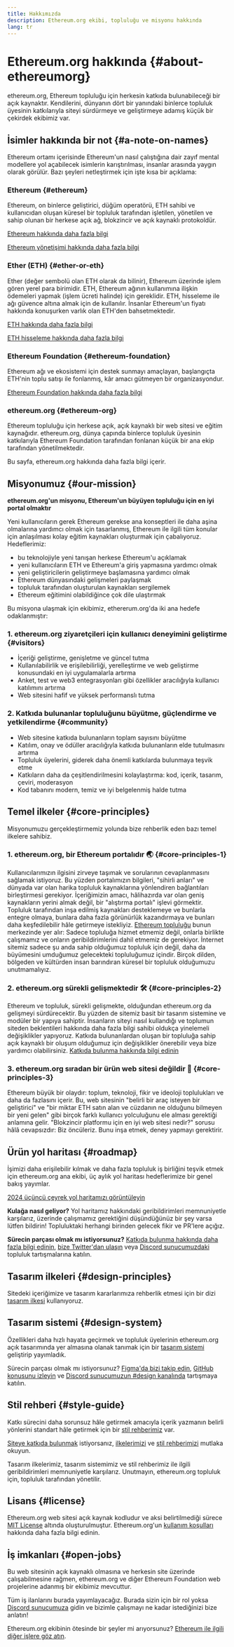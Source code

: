 ```yaml
---
title: Hakkımızda
description: Ethereum.org ekibi, topluluğu ve misyonu hakkında
lang: tr
---
```


# Ethereum.org hakkında {#about-ethereumorg}

ethereum.org, Ethereum topluluğu için herkesin katkıda bulunabileceği bir açık kaynaktır. Kendilerini, dünyanın dört bir yanındaki binlerce topluluk üyesinin katkılarıyla siteyi sürdürmeye ve geliştirmeye adamış küçük bir çekirdek ekibimiz var.

## İsimler hakkında bir not {#a-note-on-names}

Ethereum ortamı içerisinde Ethereum'un nasıl çalıştığına dair zayıf mental modellere yol açabilecek isimlerin karıştırılması, insanlar arasında yaygın olarak görülür. Bazı şeyleri netleştirmek için işte kısa bir açıklama:

### Ethereum {#ethereum}

Ethereum, on binlerce geliştirici, düğüm operatörü, ETH sahibi ve kullanıcıdan oluşan küresel bir topluluk tarafından işletilen, yönetilen ve sahip olunan bir herkese açık ağ, blokzincir ve açık kaynaklı protokoldür.

[Ethereum hakkında daha fazla bilgi](/what-is-ethereum/)

[Ethereum yönetişimi hakkında daha fazla bilgi](/governance/)

### Ether (ETH) {#ether-or-eth}

Ether (değer sembolü olan ETH olarak da bilinir), Ethereum üzerinde işlem gören yerel para birimidir. ETH, Ethereum ağının kullanımına ilişkin ödemeleri yapmak (işlem ücreti halinde) için gereklidir. ETH, hisseleme ile ağı güvence altına almak için de kullanılır. İnsanlar Ethereum'un fiyatı hakkında konuşurken varlık olan ETH'den bahsetmektedir.

[ETH hakkında daha fazla bilgi](/eth/)

[ETH hisseleme hakkında daha fazla bilgi](/staking/)

### Ethereum Foundation {#ethereum-foundation}

Ethereum ağı ve ekosistemi için destek sunmayı amaçlayan, başlangıçta ETH'nin toplu satışı ile fonlanmış, kâr amacı gütmeyen bir organizasyondur.

[Ethereum Foundation hakkında daha fazla bilgi](/foundation/)

### ethereum.org {#ethereum-org}

Ethereum topluluğu için herkese açık, açık kaynaklı bir web sitesi ve eğitim kaynağıdır. ethereum.org, dünya çapında binlerce topluluk üyesinin katkılarıyla Ethereum Foundation tarafından fonlanan küçük bir ana ekip tarafından yönetilmektedir.

Bu sayfa, ethereum.org hakkında daha fazla bilgi içerir.

## Misyonumuz {#our-mission}

**ethereum.org'un misyonu, Ethereum'un büyüyen topluluğu için en iyi portal olmaktır**

Yeni kullanıcıların gerek Ethereum gerekse ana konseptleri ile daha aşina olmalarına yardımcı olmak için tasarlanmış, Ethereum ile ilgili tüm konular için anlaşılması kolay eğitim kaynakları oluşturmak için çabalıyoruz. Hedeflerimiz:

- bu teknolojiyle yeni tanışan herkese Ethereum'u açıklamak
- yeni kullanıcıların ETH ve Ethereum'a giriş yapmasına yardımcı olmak
- yeni geliştiricilerin geliştirmeye başlamasına yardımcı olmak
- Ethereum dünyasındaki gelişmeleri paylaşmak
- topluluk tarafından oluşturulan kaynakları sergilemek
- Ethereum eğitimini olabildiğince çok dile ulaştırmak

Bu misyona ulaşmak için ekibimiz, ethererum.org'da iki ana hedefe odaklanmıştır:

### 1. ethereum.org ziyaretçileri için kullanıcı deneyimini geliştirme {#visitors}

- İçeriği geliştirme, genişletme ve güncel tutma
- Kullanılabilirlik ve erişilebilirliği, yerelleştirme ve web geliştirme konusundaki en iyi uygulamalarla artırma
- Anket, test ve web3 entegrasyonları gibi özellikler aracılığıyla kullanıcı katılımını artırma
- Web sitesini hafif ve yüksek performanslı tutma

### 2. Katkıda bulunanlar topluluğunu büyütme, güçlendirme ve yetkilendirme {#community}

- Web sitesine katkıda bulunanların toplam sayısını büyütme
- Katılım, onay ve ödüller aracılığıyla katkıda bulunanların elde tutulmasını artırma
- Topluluk üyelerini, giderek daha önemli katkılarda bulunmaya teşvik etme
- Katkıların daha da çeşitlendirilmesini kolaylaştırma: kod, içerik, tasarım, çeviri, moderasyon
- Kod tabanını modern, temiz ve iyi belgelenmiş halde tutma

## Temel ilkeler {#core-principles}

Misyonumuzu gerçekleştirmemiz yolunda bize rehberlik eden bazı temel ilkelere sahibiz.

### 1. ethereum.org, bir Ethereum portalıdır 🌏 {#core-principles-1}

Kullanıcılarımızın ilgisini zirveye taşımak ve sorularının cevaplanmasını sağlamak istiyoruz. Bu yüzden portalımızın bilgileri, "sihirli anları" ve dünyada var olan harika topluluk kaynaklarına yönlendiren bağlantıları birleştirmesi gerekiyor. İçeriğimizin amacı, hâlihazırda var olan geniş kaynakların yerini almak değil, bir "alıştırma portalı" işlevi görmektir. Topluluk tarafından inşa edilmiş kaynakları desteklemeye ve bunlarla entegre olmaya, bunlara daha fazla görünürlük kazandırmaya ve bunları daha keşfedilebilir hâle getirmeye istekliyiz. [Ethereum topluluğu](/community/) bunun merkezinde yer alır: Sadece topluluğa hizmet etmemiz değil, onlarla birlikte çalışmamız ve onların geribildirimlerini dahil etmemiz de gerekiyor. İnternet sitemiz sadece şu anda sahip olduğumuz topluluk için değil, daha da büyümesini umduğumuz gelecekteki topluluğumuz içindir. Birçok dilden, bölgeden ve kültürden insan barındıran küresel bir topluluk olduğumuzu unutmamalıyız.

### 2. ethereum.org sürekli gelişmektedir 🛠 {#core-principles-2}

Ethereum ve topluluk, sürekli gelişmekte, olduğundan ethereum.org da gelişmeyi sürdürecektir. Bu yüzden de sitemiz basit bir tasarım sistemine ve modüler bir yapıya sahiptir. İnsanların siteyi nasıl kullandığı ve toplumun siteden beklentileri hakkında daha fazla bilgi sahibi oldukça yinelemeli değişiklikler yapıyoruz. Katkıda bulunanlardan oluşan bir topluluğa sahip açık kaynaklı bir oluşum olduğumuz için değişiklikler önerebilir veya bize yardımcı olabilirsiniz. [Katkıda bulunma hakkında bilgi edinin](/contributing/)

### 3. ethereum.org sıradan bir ürün web sitesi değildir 🦄 {#core-principles-3}

Ethereum büyük bir olaydır: toplum, teknoloji, fikir ve ideoloji toplulukları ve daha da fazlasını içerir. Bu, web sitesinin "belirli bir araç isteyen bir geliştirici" ve "bir miktar ETH satın alan ve cüzdanın ne olduğunu bilmeyen bir yeni gelen" gibi birçok farklı kullanıcı yolculuğunu ele alması gerektiği anlamına gelir. "Blokzincir platformu için en iyi web sitesi nedir?" sorusu hâlâ cevapsızdır: Biz öncüleriz. Bunu inşa etmek, deney yapmayı gerektirir.

## Ürün yol haritası {#roadmap}

İşimizi daha erişilebilir kılmak ve daha fazla topluluk iş birliğini teşvik etmek için ethereum.org ana ekibi, üç aylık yol haritası hedeflerimize bir genel bakış yayımlar.

[2024 üçüncü çeyrek yol haritamızı görüntüleyin](https://github.com/ethereum/ethereum-org-website/issues/13399)

**Kulağa nasıl geliyor?** Yol haritamız hakkındaki geribildirimleri memnuniyetle karşılarız, üzerinde çalışmamız gerektiğini düşündüğünüz bir şey varsa lütfen bildirin! Topluluktaki herhangi birinden gelecek fikir ve PR'lere açığız.

**Sürecin parçası olmak mı istiyorsunuz?** [Katkıda bulunma hakkında daha fazla bilgi edinin](/contributing/), [bize Twitter'dan ulaşın](https://twitter.com/ethdotorg) veya [Discord sunucumuzdaki](https://discord.gg/ethereum-org) topluluk tartışmalarına katılın.

## Tasarım ilkeleri {#design-principles}

Sitedeki içeriğimize ve tasarım kararlarımıza rehberlik etmesi için bir dizi [tasarım ilkesi](/contributing/design-principles/) kullanıyoruz.

## Tasarım sistemi {#design-system}

Özellikleri daha hızlı hayata geçirmek ve topluluk üyelerinin ethereum.org açık tasarımında yer almasına olanak tanımak için bir [tasarım sistemi](https://www.figma.com/file/NrNxGjBL0Yl1PrNrOT8G2B/ethereum.org-Design-System?node-id=0%3A1&t=QBt9RkhpPqzE3Aa6-1) geliştirip yayımladık.

Sürecin parçası olmak mı istiyorsunuz? [Figma'da bizi takip edin](https://www.figma.com/file/NrNxGjBL0Yl1PrNrOT8G2B/ethereum.org-Design-System), [GitHub konusunu izleyin](https://github.com/ethereum/ethereum-org-website/issues/6284) ve [Discord sunucumuzun #design kanalında](https://discord.gg/ethereum-org) tartışmaya katılın.

## Stil rehberi {#style-guide}

Katkı sürecini daha sorunsuz hâle getirmek amacıyla içerik yazmanın belirli yönlerini standart hâle getirmek için bir [stil rehberimiz](/contributing/style-guide/) var.

[Siteye katkıda bulunmak](/contributing/) istiyorsanız, [ilkelerimizi](/contributing/design-principles/) ve [stil rehberimizi](/contributing/style-guide/) mutlaka okuyun.

Tasarım ilkelerimiz, tasarım sistemimiz ve stil rehberimiz ile ilgili geribildirimleri memnuniyetle karşılarız. Unutmayın, ethereum.org topluluk için, topluluk tarafından yönetilir.

## Lisans {#license}

Ethereum.org web sitesi açık kaynak kodludur ve aksi belirtilmediği sürece [MIT License](https://github.com/ethereum/ethereum-org-website/blob/dev/LICENSE) altında oluşturulmuştur. Ethereum.org'un [kullanım koşulları](/terms-of-use/) hakkında daha fazla bilgi edinin.

## İş imkanları {#open-jobs}

Bu web sitesinin açık kaynaklı olmasına ve herkesin site üzerinde çalışabilmesine rağmen, ethereum.org ve diğer Ethereum Foundation web projelerine adanmış bir ekibimiz mevcuttur.

Tüm iş ilanlarını burada yayımlayacağız. Burada sizin için bir rol yoksa [Discord sunucumuza](https://discord.gg/ethereum-org) gidin ve bizimle çalışmayı ne kadar istediğinizi bize anlatın!

Ethereum.org ekibinin ötesinde bir şeyler mi arıyorsunuz? [Ethereum ile ilgili diğer işlere göz atın](/community/get-involved/#ethereum-jobs/).

